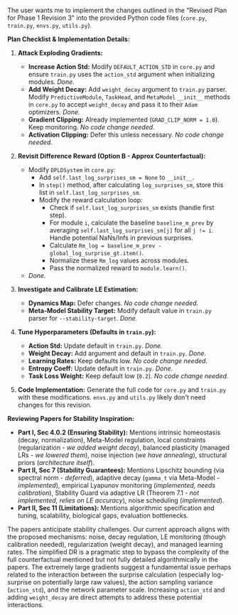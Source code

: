 The user wants me to implement the changes outlined in the "Revised Plan for Phase 1 Revision 3" into the provided Python code files (`core.py`, `train.py`, `envs.py`, `utils.py`).

**Plan Checklist & Implementation Details:**

1.  **Attack Exploding Gradients:**
    *   **Increase Action Std:** Modify `DEFAULT_ACTION_STD` in `core.py` and ensure `train.py` uses the `action_std` argument when initializing modules. *Done.*
    *   **Add Weight Decay:** Add `weight_decay` argument to `train.py` parser. Modify `PredictiveModule`, `TaskHead`, and `MetaModel` `__init__` methods in `core.py` to accept `weight_decay` and pass it to their `Adam` optimizers. *Done.*
    *   **Gradient Clipping:** Already implemented (`GRAD_CLIP_NORM = 1.0`). Keep monitoring. *No code change needed.*
    *   **Activation Clipping:** Defer this unless necessary. *No code change needed.*

2.  **Revisit Difference Reward (Option B - Approx Counterfactual):**
    *   Modify `DPLDSystem` in `core.py`:
        *   Add `self.last_log_surprises_sm = None` to `__init__`.
        *   In `step()` method, after calculating `log_surprises_sm`, store this list in `self.last_log_surprises_sm`.
        *   Modify the reward calculation loop:
            *   Check if `self.last_log_surprises_sm` exists (handle first step).
            *   For module `i`, calculate the baseline `baseline_m_prev` by averaging `self.last_log_surprises_sm[j]` for all `j != i`. Handle potential NaNs/Infs in previous surprises.
            *   Calculate `Rm_log = baseline_m_prev - global_log_surprise_gt.item()`.
            *   Normalize these `Rm_log` values across modules.
            *   Pass the normalized reward to `module.learn()`.
    *   *Done.*

3.  **Investigate and Calibrate LE Estimation:**
    *   **Dynamics Map:** Defer changes. *No code change needed.*
    *   **Meta-Model Stability Target:** Modify default value in `train.py` parser for `--stability-target`. *Done.*

4.  **Tune Hyperparameters (Defaults in `train.py`):**
    *   **Action Std:** Update default in `train.py`. *Done.*
    *   **Weight Decay:** Add argument and default in `train.py`. *Done.*
    *   **Learning Rates:** Keep defaults low. *No code change needed.*
    *   **Entropy Coeff:** Update default in `train.py`. *Done.*
    *   **Task Loss Weight:** Keep default low (`0.2`). *No code change needed.*

5.  **Code Implementation:** Generate the full code for `core.py` and `train.py` with these modifications. `envs.py` and `utils.py` likely don't need changes for this revision.

**Reviewing Papers for Stability Inspiration:**

*   **Part I, Sec 4.0.2 (Ensuring Stability):** Mentions intrinsic homeostasis (decay, normalization), Meta-Model regulation, local constraints (regularization - *we added weight decay*), balanced plasticity (managed LRs - *we lowered them*), noise injection (*we have annealing*), structural priors (*architecture itself*).
*   **Part II, Sec 7 (Stability Guarantees):** Mentions Lipschitz bounding (via spectral norm - *deferred*), adaptive decay (`gamma_t` via Meta-Model - *implemented*), empirical Lyapunov monitoring (*implemented, needs calibration*), Stability Guard via adaptive LR (Theorem 7.1 - *not implemented, relies on LE accuracy*), noise scheduling (*implemented*).
*   **Part II, Sec 11 (Limitations):** Mentions algorithmic specification and tuning, scalability, biological gaps, evaluation bottlenecks.

The papers anticipate stability challenges. Our current approach aligns with the proposed mechanisms: noise, decay regulation, LE monitoring (though calibration needed), regularization (weight decay), and managed learning rates. The simplified DR is a pragmatic step to bypass the complexity of the full counterfactual mentioned but not fully detailed algorithmically in the papers. The extremely large gradients suggest a fundamental issue perhaps related to the interaction between the surprise calculation (especially log-surprise on potentially large raw values), the action sampling variance (`action_std`), and the network parameter scale. Increasing `action_std` and adding `weight_decay` are direct attempts to address these potential interactions.